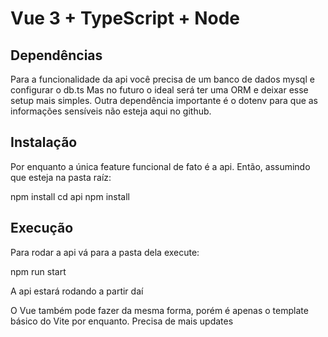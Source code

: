 # Vue 3 + TypeScript + Node

## Dependências

Para a funcionalidade da api você precisa de um banco de dados mysql e configurar o db.ts
Mas no futuro o ideal será ter uma ORM e deixar esse setup mais simples.
Outra dependência importante é o dotenv para que as informações sensíveis não esteja aqui no github.

## Instalação

Por enquanto a única feature funcional de fato é a api. Então, assumindo que esteja na pasta raíz:

   npm install
   cd api
   npm install

## Execução

Para rodar a api vá para a pasta dela execute:

   npm run start

A api estará rodando a partir daí

O Vue também pode fazer da mesma forma, porém é apenas o template básico do Vite por enquanto. Precisa de mais updates